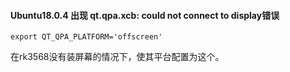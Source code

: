 #### Ubuntu18.0.4 出现 qt.qpa.xcb: could not connect to display错误





```
export QT_QPA_PLATFORM='offscreen'
```

在rk3568没有装屏幕的情况下，使其平台配置为这个。

